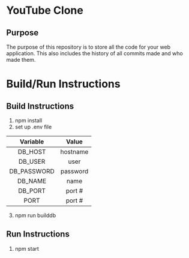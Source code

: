 # YouTube Clone

## Purpose

The purpose of this repository is to store all the code for your web application. This also includes the history of all commits made and who made them.

# Build/Run Instructions

## Build Instructions
1. npm install
2. set up .env file

|       Variable        |      Value      |
|:-------------:|:---------------------:|
| DB_HOST  | hostname |
| DB_USER    | user             |
| DB_PASSWORD | password  |
| DB_NAME | name  |
| DB_PORT | port #  |
| PORT | port #  |
3. npm run builddb

## Run Instructions
1. npm start
